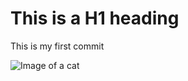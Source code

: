 # This is a H1 heading
This is my first commit

![Image of a cat](https://octodex.github.com/images/yaktocat.png)
